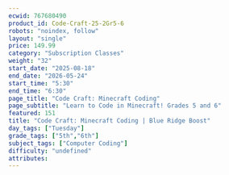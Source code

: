 ```yaml
---
ecwid: 767680490
product_id: Code-Craft-25-2Gr5-6
robots: "noindex, follow"
layout: "single"
price: 149.99
category: "Subscription Classes"
weight: "32"
start_date: "2025-08-18"
end_date: "2026-05-24"
start_time: "5:30"
end_time: "6:30"
page_title: "Code Craft: Minecraft Coding"
page_subtitle: "Learn to Code in Minecraft! Grades 5 and 6"
featured: 151
title: "Code Craft: Minecraft Coding | Blue Ridge Boost"
day_tags: ["Tuesday"]
grade_tags: ["5th","6th"]
subject_tags: ["Computer Coding"]
difficulty: "undefined"
attributes:
---
```

